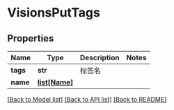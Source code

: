 # VisionsPutTags

## Properties
Name | Type | Description | Notes
------------ | ------------- | ------------- | -------------
**tags** | **str** | 标签名 | 
**name** | [**list[Name]**](Name.md) |  | 

[[Back to Model list]](../README.md#documentation-for-models) [[Back to API list]](../README.md#documentation-for-api-endpoints) [[Back to README]](../README.md)


